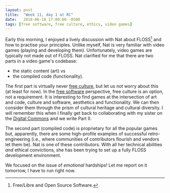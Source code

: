 ```yaml
---
layout: post
title:  "Week 11, day 1 at RC"
date:   2018-06-18 17:00:00 -0500
tags: [free software, free culture, ethics, video games]
---
```

Early this morning, I enjoyed a lively discussion with Nat about FLOSS[^1] and
how to practise your principles.
Unlike myself, Nat is very familiar with video games (playing and developing
them). Unfortunately, video games are typically not made out of FLOSS. Nat
clarified for me that there are two parts in a video game's codebase:

[^1]: Free/Libre and Open Source Software.

* the static content (art) vs
* the compiled code (functionality).

The first part is virtually never
[free culture](https://en.wikipedia.org/wiki/Free-culture_movement), but let us
not worry about this (at least for now).
In the [free software](https://www.fsf.org/) perspective, free culture is an
option, not a requirement. It is interesting to find games at the intersection
of art and code, culture and software, aesthetics and functionality.
We can then consider them through the prism of cultural heritage and cultural
diversity. I will remember this when I finally get back to collaborating with
my sister on the
[Digital Commons](http://ivory.idyll.org/blog/2017-digital-commons-funding.html)
and we write Part II.

The second part (compiled code) is proprietary for all the popular games but,
apparently, there are some high-profile examples of successful
retro-engineering (i.e., where communities of contributors flourish and vendors
let them be). Nat is one of these contributors. With all her technical
abilities *and* ethical convictions, she has been trying to set up a fully
FLOSS development environment.

We focused on the issue of *emotional* hardships! Let me report on it tomorrow,
I have to run right now.
